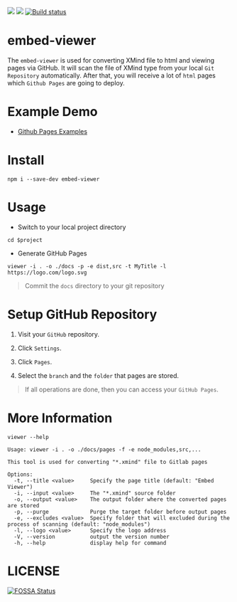 ![](https://img.shields.io/github/license/danielsss/embed-viewer?style=flat-square)
![](https://img.shields.io/npm/v/embed-viewer?style=flat-square)
[![Build status](https://ci.appveyor.com/api/projects/status/60xy90pqqv6janfy/branch/main?svg=true)](https://ci.appveyor.com/project/danielsss/embed-viewer/branch/main)
# embed-viewer

The `embed-viewer` is used for converting XMind file to html and viewing pages via GitHub.
It will scan the file of XMind type from your local `Git Repository` automatically. After that, 
you will receive a lot of `html` pages which `Github Pages` are going to deploy.

# Example Demo

* [Github Pages Examples](https://danielsss.github.io/embed-viewer)

# Install

```shell
npm i --save-dev embed-viewer
```

# Usage

* Switch to your local project directory

```shell
cd $project
```

* Generate GitHub Pages

```shell
viewer -i . -o ./docs -p -e dist,src -t MyTitle -l https://logo.com/logo.svg
```

> Commit the `docs` directory to your git repository


# Setup GitHub Repository

1. Visit your `GitHub` repository.

2. Click `Settings`.

3. Click `Pages`.

4. Select the `branch` and the `folder` that pages are stored.

> If all operations are done, then you can access your `GitHub Pages`.

# More Information

```shell
viewer --help

Usage: viewer -i . -o ./docs/pages -f -e node_modules,src,...

This tool is used for converting "*.xmind" file to Gitlab pages

Options:
  -t, --title <value>     Specify the page title (default: "Embed Viewer")
  -i, --input <value>     The "*.xmind" source folder
  -o, --output <value>    The output folder where the converted pages are stored
  -p, --purge             Purge the target folder before output pages
  -e, --excludes <value>  Specify folder that will excluded during the process of scanning (default: "node_modules")
  -l, --logo <value>      Specify the logo address
  -V, --version           output the version number
  -h, --help              display help for command
```

# LICENSE

[![FOSSA Status](https://app.fossa.com/api/projects/git%2Bgithub.com%2Fdanielsss%2Fembed-viewer.svg?type=large)](https://app.fossa.com/projects/git%2Bgithub.com%2Fdanielsss%2Fembed-viewer?ref=badge_large)